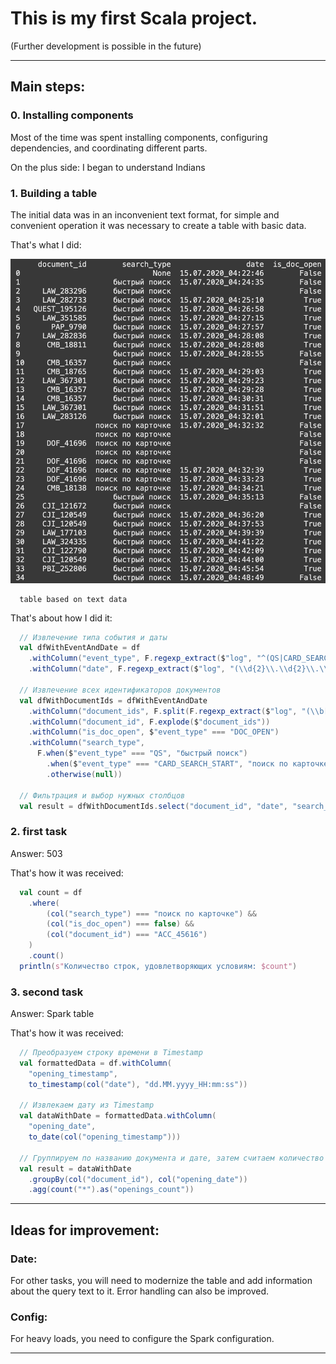 # This is my first Scala project.
(Further development is possible in the future)
___
## Main steps: 

### 0. Installing components
  Most of the time was spent installing components, configuring dependencies, and coordinating different parts.
  
  On the plus side: I began to understand Indians


### 1. Building a table
  The initial data was in an inconvenient text format, for simple and convenient operation it was necessary to create a table with basic data.


  That's what I did: 
  
  ![table](https://github.com/djitoro/Simple_Scala_project/blob/main/Table_for_Scala.png)
      
      table based on text data
      
 That's about how I did it: 
  ```Scala
    // Извлечение типа события и даты
    val dfWithEventAndDate = df
      .withColumn("event_type", F.regexp_extract($"log", "^(QS|CARD_SEARCH_START|CARD_SEARCH_END|DOC_OPEN|SESSION_START|SESSION_END)", 1))
      .withColumn("date", F.regexp_extract($"log", "(\\d{2}\\.\\d{2}\\.\\d{4}_\\d{2}:\\d{2}:\\d{2})", 1))

    // Извлечение всех идентификаторов документов
    val dfWithDocumentIds = dfWithEventAndDate
      .withColumn("document_ids", F.split(F.regexp_extract($"log", "(\\b[A-Z]+_\\d+\\b.*)", 1), " "))
      .withColumn("document_id", F.explode($"document_ids"))
      .withColumn("is_doc_open", $"event_type" === "DOC_OPEN")
      .withColumn("search_type",
        F.when($"event_type" === "QS", "быстрый поиск")
          .when($"event_type" === "CARD_SEARCH_START", "поиск по карточке")
          .otherwise(null))

    // Фильтрация и выбор нужных столбцов
    val result = dfWithDocumentIds.select("document_id", "date", "search_type", "is_doc_open")
  ```

### 2. first task
  Answer: 503

  That's how it was received:
  ```Scala
    val count = df
      .where(
          (col("search_type") === "поиск по карточке") &&
          (col("is_doc_open") === false) &&
          (col("document_id") === "ACC_45616")
      )
      .count()
    println(s"Количество строк, удовлетворяющих условиям: $count")
  ```

  
### 3. second task
  Answer: Spark table 
  
  That's how it was received:
  ```Scala
    // Преобразуем строку времени в Timestamp
    val formattedData = df.withColumn(
      "opening_timestamp",
      to_timestamp(col("date"), "dd.MM.yyyy_HH:mm:ss"))

    // Извлекаем дату из Timestamp
    val dataWithDate = formattedData.withColumn(
      "opening_date",
      to_date(col("opening_timestamp")))

    // Группируем по названию документа и дате, затем считаем количество открытий
    val result = dataWithDate
      .groupBy(col("document_id"), col("opening_date"))
      .agg(count("*").as("openings_count"))
  ```

___
## Ideas for improvement: 
### Date: 
For other tasks, you will need to modernize the table and add information about the query text to it. Error handling can also be improved.

### Config: 
For heavy loads, you need to configure the Spark configuration.
___
